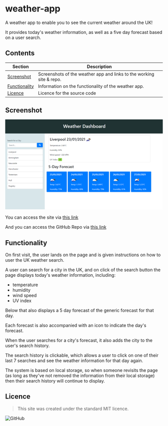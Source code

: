 # weather-app
A weather app to enable you to see the current weather around the UK!

It provides today's weather information, as well as a five day forecast based on a user search.

## Contents
Section | Description
------------ | -------------
[Screenshot](#screenshot) | Screenshots of the weather app and links to the working site & repo.
[Functionality](#functionality) | Information on the functionality of the weather app.
[Licence](#licence) | Licence for the source code

## Screenshot
![Screenshot of working weather app](/Assets/Screenshot_of_weather_app.PNG)

You can access the site via [this link](https://kvtemadden.github.io/weather-app/)

And you can access the GitHub Repo via [this link](https://github.com/kvtemadden/weather-app/)

## Functionality
On first visit, the user lands on the page and is given instructions on how to user the UK weather search.

A user can search for a city in the UK, and on click of the search button the page displays today's weather information, including:
- temperature
- humidity
- wind speed
- UV index

Below that also displays a 5 day forecast of the generic forecast for that day.

Each forecast is also accompanied with an icon to indicate the day's forecast.

When the user searches for a city's forecast, it also adds the city to the user's search history.

The search history is clickable, which allows a user to click on one of their last 7 searches and see the weather information for that day again.

The system is based on local storage, so when someone revisits the page (as long as they've not removed the information from their local storage) then their search history will continue to display.

## Licence
> This site was created under the standard MIT licence.

![GitHub](https://img.shields.io/github/license/kvtemadden/portfolio?color=%23203333&label=LICENCED%20AS&style=for-the-badge)
